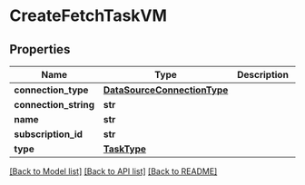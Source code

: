 # CreateFetchTaskVM


## Properties
Name | Type | Description | Notes
------------ | ------------- | ------------- | -------------
**connection_type** | [**DataSourceConnectionType**](DataSourceConnectionType.md) |  | [optional] 
**connection_string** | **str** |  | 
**name** | **str** |  | [optional] 
**subscription_id** | **str** |  | [optional] 
**type** | [**TaskType**](TaskType.md) |  | [optional] 

[[Back to Model list]](../README.md#documentation-for-models) [[Back to API list]](../README.md#documentation-for-api-endpoints) [[Back to README]](../README.md)


